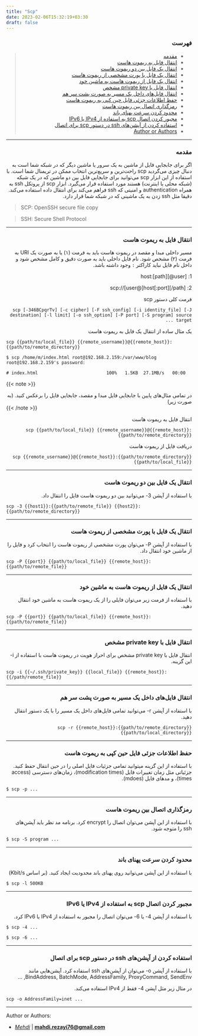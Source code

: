 ```yaml
---
title: "Scp"
date: 2023-02-06T15:32:19+03:30
draft: false
---
```


<div dir='rtl'>

### فهرست

> - [مقدمه](#مقدمه)
> - [انتقال فایل به ریموت هاست](#انتقال-فایل-به-ریموت-هاست)
> - [انتقال یک فایل بین دو ریموت هاست](#انتقال-یک-فایل-بین-دو-ریموت-هاست)
> - [انتقال یک فایل با پورت مشخصی از ریموت هاست](#انتقال-یک-فایل-با-پورت-مشخصی-از-ریموت-هاست)
> - [انتقال یک فایل از ریموت هاست به ماشین خود](#انتقال-یک-فایل-از-ریموت-هاست-به-ماشین-خود)
> - [انتقال فایل با private key مشخص](#انتقال-فایل-با-private-key-مشخص)
> - [انتقال فایل‌های داخل یک مسیر به صورت پشت سر هم](#انتقال-فایلهای-داخل-یک-مسیر-به-صورت-پشت-سر-هم)
> - [حفظ اطلاعات جزئی فایل حین کپی به ریموت هاست](#اطلاعات-جزئی-فایل-حین-کپی-به-ریموت-هاست)
> - [رمزگذاری اتصال بین ریموت هاست](#رمزگذاری-اتصال-بین-ریموت-هاست)
> - [محدود کردن سرعت پهنای باند](#محدود-کردن-سرعت-پهنای-باند)
> - [مجبور کردن اتصال scp به استفاده از IPv4 یا IPv6](#مجبور-کردن-اتصال-scp-به-استفاده-از-ipv4-یا-ipv6)
> - [استفاده کردن از آپشن‌های ssh در دستور scp برای اتصال](#استفاده-کردن-از-آپشنهای-ssh-در-دستور-scp-برای-اتصال)
> - [Author or Authors](#author-or-authors)
</div>



---
<div dir='rtl'>

### مقدمه
اگر برای جابجایی فایل از ماشین به یک سرور یا ماشین دیگر که در شبکه شما است به دنبال چیزی می‌گردید scp راحت‌ترین و سریع‌ترین انتخاب ممکن در تریمنال شما است. با استفاده از این ابزار scp می‌توانید برای جابجایی فایل بین دو ماشین‌ که در یک شبکه (شبکه محلی یا اینترنت) هستند مورد استفاده قرار می‌گیرد.
ابزار scp از پروتکل ssh به همراه authentication و امنیتی که ssh فراهم می‌کند برای انتقال داده استفاده می‌کند. دقیقا مثل ssh زدن به یک ماشینی که در شبکه شما قرار دارد.
</div>

> SCP: OpenSSH secure file copy

> SSH: Secure Shell Protocol
---
<div dir='rtl'>

### انتقال فایل به ریموت هاست

مسیر داخلی مبدا و مقصد در ریموت هاست باید به فرمت (۱) یا به صورت یک URI به فرمت (۲) مشخص شود. نام فایل‌ داخلی باید به صورت دقیق و کامل مشخص شود و داخل نام فایل نباید کاراکتر ```:``` وجود داشته باشد.

1: [user@]host:[path]

2: scp://[user@]host[:port][/path]


فرمت کلی دستور scp

```
scp [-346BCpqrTv] [-c cipher] [-F ssh_config] [-i identity_file] [-J destination] [-l limit] [-o ssh_option] [-P port] [-S program] source ... target
```

یک مثال ساده از انتقال یک فایل به ریموت هاست

</div>

```
scp {{path/to/local_file}} {{remote_username}}@{{remote_host}}:{{path/to/remote_directory}}

$ scp /home/m/index.html root@192.168.2.159:/var/www/blog
root@192.168.2.159's password:

# index.html                          100%   1.5KB  27.1MB/s   00:00
```


{{< note >}}
<div dir='rtl'>
در تمامی مثال‌های پایین با جابجایی فایل مبدا و مقصد، جابجایی فایل را برعکس کنید. (به صورت زیر)
</div>
{{< /note >}}

<div dir='rtl'>

انتقال فایل به ریموت هاست


```
scp {{path/to/local_file}} {{remote_username}}@{{remote_host}}:{{path/to/remote_directory}}
```

دریافت فایل از ریموت هاست


```
scp {{remote_username}}@{{remote_host}}:{{path/to/remote_directory}} {{path/to/local_file}}
```

</div>


---
<div dir='rtl'>

### انتقال یک فایل بین دو ریموت هاست 

با استفاده از آپشن  3- می‌توانید بین دو ریموت هاست فایل را انتقال داد.

</div>

```
scp -3 {{host1}}:{{path/to/remote_file}} {{host2}}:{{path/to/remote_directory}}
```
---

<div dir='rtl'>

### انتقال یک فایل با پورت مشخصی از ریموت هاست 

با استفاده از آپشن  P- می‌توان پورت مشخصی از ریموت هاست را انتخاب کرد و فایل را از ماشین خود انتقال داد.

</div>

```
scp -P {{port}} {{path/to/local_file}} {{remote_host}}:{{path/to/remote_file}}
```

---

<div dir='rtl'>

### انتقال یک فایل از ریموت هاست به ماشین خود 

با استفاده از فرمت زیر می‌توان فایلی را از یک ریموت هاست به ماشین خود انتقال دهید.

</div>

```
scp -P {{port}} {{path/to/local_file}} {{remote_host}}:{{path/to/remote_file}}
```

---


<div dir='rtl'>

###  انتقال فایل با private key مشخص

انتقال فایل با private key مشخص برای احراز هویت در ریموت هاست با استفاده از i- این گزینه.

</div>

```
scp -i {{~/.ssh/private_key}} {{local_file}} {{remote_host}}:{{/path/remote_file}}
```

---

<div dir='rtl'>

###  انتقال فایل‌های داخل یک مسیر به صورت پشت سر هم

با استفاده از آپشن r- می‌توانید تمامی فایل‌های داخل یک مسیر را با یک دستور انتقال دهید.

```
scp -r {{remote_host}}:{{path/to/remote_directory}} {{path/to/local_directory}}
```

</div>

---

<div dir='rtl'>

###  حفظ اطلاعات جزئی فایل حین کپی به ریموت هاست

با استفاده از این گزینه میتوانید تمامی جزئیات فایل اصلی را در حین انتقال حفظ کنید. جزئیاتی مثل زمان تغییرات فایل (modification times)، زمان‌های دسترسی (access times)، و مدهای فایل (mdoes).

</div>

```
$ scp -p ...
```
---

<div dir='rtl'>

###  رمزگذاری اتصال بین ریموت هاست

با استفاده از این آپشن می‌توان اتصال را encrypt کرد. برنامه مد نظر باید آپشن‌های ssh را متوجه شود.

</div>

```
$ scp -S program ...
```

---

<div dir='rtl'>

###  محدود کردن سرعت پهنای باند

با استفاده از این آپشن می‌توانید روی پهنای باند محدودیت ایجاد کنید. (بر اساس Kbit/s)

</div>

```
$ scp -l 500KB
```

---

<div dir='rtl'>

###  مجبور کردن اتصال scp به استفاده از IPv4 یا IPv6

با استفاده از آپشن 4- یا 6- می‌توان اتصال را مجبور به استفاده از IPv4 یا IPv6 کرد.

</div>

```
$ scp -4 ...

$ scp -6 ...
```

---

<div dir='rtl'>

### استفاده کردن از آپشن‌های ssh در دستور scp برای اتصال

با استفاده از آپشن o- می‌توان از آپشن‌های ssh استفاده کرد. آپشن‌هایی مانند BindAddress, BatchMode, AddressFamily, ProxyCommand, SendEnv, ...

در مثال زیر مثل آپشن 4- فقط از IPv4 استفاده می‌کند.
</div>

```
scp -o AddressFamily=inet ...
```

---




Author or Authors:

- *[Mehdi](https://github.com/mahdimmr)* | **<mahdi.rezayi76@gmail.com>**

